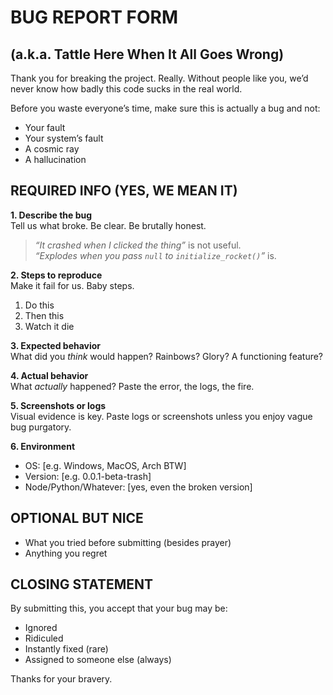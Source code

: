 # BUG REPORT FORM  

## (a.k.a. Tattle Here When It All Goes Wrong)

Thank you for breaking the project. Really. Without people like you, we’d never know how badly this code sucks in the real world.

Before you waste everyone’s time, make sure this is actually a bug and not:

- Your fault
- Your system’s fault
- A cosmic ray
- A hallucination

## REQUIRED INFO (YES, WE MEAN IT)

**1. Describe the bug**  
Tell us what broke. Be clear. Be brutally honest.

> _“It crashed when I clicked the thing”_ is not useful.  
> _“Explodes when you pass `null` to `initialize_rocket()`”_ is.

**2. Steps to reproduce**  
Make it fail for us. Baby steps.

1. Do this  
2. Then this  
3. Watch it die

**3. Expected behavior**  
What did you _think_ would happen? Rainbows? Glory? A functioning feature?

**4. Actual behavior**  
What _actually_ happened? Paste the error, the logs, the fire.

**5. Screenshots or logs**  
Visual evidence is key. Paste logs or screenshots unless you enjoy vague bug purgatory.

**6. Environment**

- OS: [e.g. Windows, MacOS, Arch BTW]
- Version: [e.g. 0.0.1-beta-trash]
- Node/Python/Whatever: [yes, even the broken version]

## OPTIONAL BUT NICE

- What you tried before submitting (besides prayer)
- Anything you regret

## CLOSING STATEMENT

By submitting this, you accept that your bug may be:

- Ignored
- Ridiculed
- Instantly fixed (rare)
- Assigned to someone else (always)

Thanks for your bravery.
